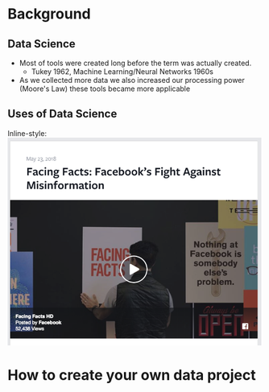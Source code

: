 # Background

## Data Science
- Most of tools were created long before the term was actually created.
    + Tukey 1962, Machine Learning/Neural Networks 1960s
- As we collected more data we also increased our processing power (Moore's Law) these tools became more applicable

## Uses of Data Science
Inline-style: 
![alt text](https://github.com/brilliancy/pratt_ds/blob/master/img/fb_facing_facts.png "facebook fake news")



# How to create your own data project
